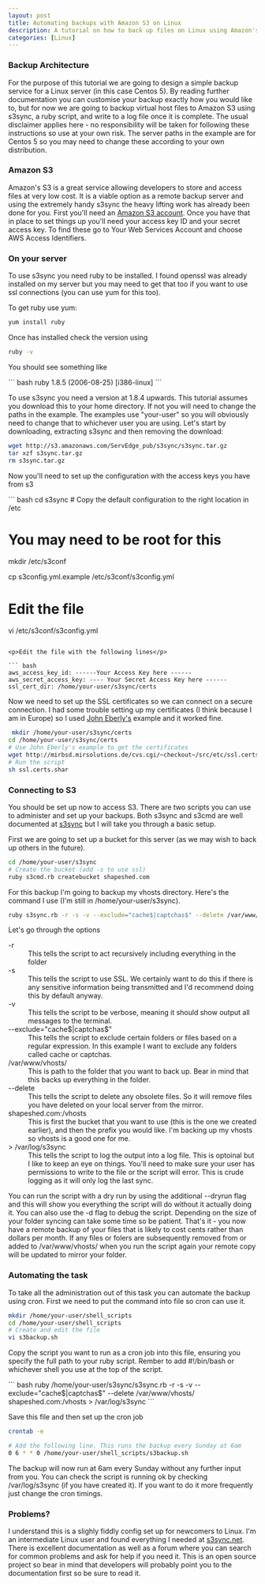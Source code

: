 ```yaml
--- 
layout: post
title: Automating backups with Amazon S3 on Linux
description: A tutorial on how to back up files on Linux using Amazon's S3 service. The end result is a cost-effective synchronised remote backup service.
categories: [Linux]
---
```

<h3>Backup Architecture</h3>
<p>For the purpose of this tutorial we are going to design a simple backup service for a Linux server (in this case Centos 5). By reading further documentation you can customise your backup exactly how you would like to, but for now we are going to backup virtual host files to Amazon S3 using s3sync, a ruby script, and write to a log file once it is complete. The usual disclaimer applies here - no responsibility will be taken for following these instructions so use at your own risk. The server paths in the example are for Centos 5 so you may need to change these according to your own distribution. </p>

<h3>Amazon S3</h3>
<p>Amazon's S3 is a great service allowing developers to store and access files at very low cost. It is a viable option as a remote backup server and using the extremely handy s3sync the heavy lifting work has already been done for you. First you'll need an <a href="http://aws.amazon.com/s3">Amazon S3 account</a>. Once you have that in place to set things up you'll need your access key ID and your secret access key. To find these go to Your Web Services Account and choose AWS Access Identifiers.</p>

<h3>On your server</h3>
<p>To use s3sync you need ruby to be installed. I found openssl was already installed on my server but you may need to get that too if you want to use ssl connections (you can use yum for this too).</p> 

<p>To get ruby use yum:</p>

``` bash 
yum install ruby
```

<p>Once has installed check the version using</p>

``` bash 
ruby -v
```

<p>You should see something like</p>
``` bash 
ruby 1.8.5 (2006-08-25) [i386-linux]
```

<p>To use s3sync you need a version at 1.8.4 upwards. This tutorial assumes you download this to your home directory. If not you will need to change the paths in the example. The examples use "your-user" so you will obviously need to change that to whichever user you are using. Let's start by downloading, extracting s3sync and then removing the download:</p>

``` bash 
wget http://s3.amazonaws.com/ServEdge_pub/s3sync/s3sync.tar.gz
tar xzf s3sync.tar.gz
rm s3sync.tar.gz
```

<p>Now you'll need to set up the configuration with the access keys you have from s3</p>
``` bash 
cd s3sync
# Copy the default configuration to the right location in /etc

# You may need to be root for this
mkdir /etc/s3conf

cp s3config.yml.example /etc/s3conf/s3config.yml

# Edit the file 
vi /etc/s3conf/s3config.yml
```

<p>Edit the file with the following lines</p>

``` bash 
aws_access_key_id: ------Your Access Key here ------
aws_secret_access_key: ---- Your Secret Access Key here ------
ssl_cert_dir: /home/your-user/s3sync/certs
```

<p>Now we need to set up the SSL certificates so we can connect on a secure connection. I had some trouble setting up my certificates (I think because I am in Europe) so I used <a href="http://blog.eberly.org/2006/10/09/how-automate-your-backup-to-amazon-s3-using-s3sync/">John Eberly's</a> example and it worked fine. </p>

``` bash 
 mkdir /home/your-user/s3sync/certs
cd /home/your-user/s3sync/certs
# Use John Eberly's example to get the certificates
wget http://mirbsd.mirsolutions.de/cvs.cgi/~checkout~/src/etc/ssl.certs.shar
# Run the script
sh ssl.certs.shar
```

<h3>Connecting to S3</h3>
<p>You should be set up now to access S3. There are two scripts you can use to administer and set up your backups. Both s3sync and s3cmd are well documented at <a href="http://s3sync.net/wiki">s3sync</a> but I will take you through a basic setup. </p>

<p>First we are going to set up a bucket for this server (as we may wish to back up others in the future). </p>

``` bash 
cd /home/your-user/s3sync
# Create the bucket (add -s to use ssl)
ruby s3cmd.rb createbucket shapeshed.com
```

<p>For this backup I'm going to backup my vhosts directory. Here's the command I use (I'm still in /home/your-user/s3sync).</p>

``` bash 
ruby s3sync.rb -r -s -v --exclude="cache$|captchas$" --delete /var/www/vhosts/ shapeshed.com:/vhosts > /var/log/s3sync
```

<p>Let's go through the options</p>
<dl>
<dt>-r</dt>
<dd>This tells the script to act recursively including everything in the folder</dd>
<dt>-s</dt>
<dd>This tells the script to use SSL. We certainly want to do this if there is any sensitive information being transmitted and I'd recommend doing this by default anyway.</dd>
<dt>-v</dt>
<dd>This tells the script to be verbose, meaning it should show output all messages to the terminal.</dd>
<dt>--exclude="cache$|captchas$"</dt>
<dd>This tells the script to exclude certain folders or files based on a regular expression. In this example I want to exclude any folders called cache or captchas.</dd>
<dt>/var/www/vhosts/</dt>
<dd>This is path to the folder that you want to back up. Bear in mind that this backs up everything in the folder.</dd>
<dt>--delete</dt>
<dd>This tells the script to delete any obsolete files. So it will remove files you have deleted on your local server from the mirror.</dd>
<dt>shapeshed.com:/vhosts</dt>
<dd>This is first the bucket that you want to use (this is the one we created earlier), and then the prefix you would like. I'm backing up my vhosts so vhosts is a good one for me.</dd>
<dt>> /var/log/s3sync</dt>
<dd>This tells the script to log the output into a log file. This is optoinal but I like to keep an eye on things. You'll need to make sure your user has permissions to write to the file or the script will error. This is crude logging as it will only log the last sync.</dl>

<p>You can run the script with a dry run by using the additional --dryrun flag and this will show you everything the script will do without it actually doing it. You can also use the -d flag to debug the script. Depending on the size of your folder syncing can take some time so be patient. That's it - you now have a remote backup of your files that is likely to cost cents rather than dollars per month. If any files or folers are subsequently removed from or added to /var/www/vhosts/ when you run the script again your remote copy will be updated to mirror your folder.</p>

<h3>Automating the task</h3>
<p>To take all the administration out of this task you can automate the backup using cron. First we need to put the command into file so cron can use it.</p>

``` bash 
mkdir /home/your-user/shell_scripts
cd /home/your-user/shell_scripts
# Create and edit the file
vi s3backup.sh
```

<p>Copy the script you want to run as a cron job into this file, ensuring you specify the full path to your ruby script. Rember to add #!/bin/bash or whichever shell you use at the top of the script.</p>
``` bash 
ruby /home/your-user/s3sync/s3sync.rb -r -s -v --exclude="cache$|captchas$" --delete /var/www/vhosts/ shapeshed.com:/vhosts > /var/log/s3sync
```

<p>Save this file and then set up the cron job</p>

``` bash 
crontab -e

# Add the following line. This runs the backup every Sunday at 6am
0 6 * * 0 /home/your-user/shell_scripts/s3backup.sh

```

<p>The backup will now run at 6am every Sunday without any further input from you. You can check the script is running ok by checking /var/log/s3sync (if you have created it). If you want to do it more frequently just change the cron timings.</p>

<h3>Problems?</h3>
<p>I understand this is a slighly fiddly config set up for newcomers to Linux. I'm an intermediate Linux user and found everything I needed at <a href="http://s3sync.net/wiki">s3sync.net</a>. There is excellent documentation as well as a forum where you can search for common problems and ask for help if you need it. This is an open source project so bear in mind that developers will probably point you to the documentation first so be sure to read it.</p>


